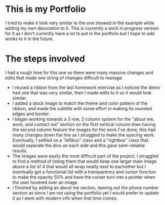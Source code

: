 # This is my Portfolio
I tried to make it look very similar to the one showed in the example while adding my own decoration to it. This is currently a work in progress version for it as I don't currently have a lot to put in the portfolio but I hope to add works to it in the future.
# The steps involved
I had a rough time for this one so there were many massive changes and edits that made one string of changes difficult to manage.
* I reused a ribbon from the last homework exercise as I noticed the demo had one that was very similar, then I made edits to it so it would look similar.
* I added a stock image to match the theme and color pattern of the ribbon, and made the subtitle with some effort in making its rounded edges and border.
* I began working towards a 3 row, 2 column system for the "about me, work, and contact me" section on the first vertical column then having the second column feature the images for the work I've done, this had many changes down the line as I struggled to make the spacing work. Eventually, I settled on a "leftbox" class and a "rightbox" class that would seperate the divs on each side and this gave semi-reliable results.
* The images were easily the most difficult part of the project, I struggled to find a method of listing them that would keep one larger main image above a list of 4 that would all wrap neatly next to eachother but I eventually got a functional list with a transparency and cursor function to make the opacity 50% and have the curser turn into a pointer when the user hovered over an image.
* I finished by adding an about me section, leaving out the phone number section as since I am not using the portfolio yet I would prefer to update it as I went with modern info when that time comes.